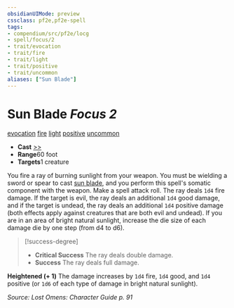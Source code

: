 ```yaml
---
obsidianUIMode: preview
cssclass: pf2e,pf2e-spell
tags:
- compendium/src/pf2e/locg
- spell/focus/2
- trait/evocation
- trait/fire
- trait/light
- trait/positive
- trait/uncommon
aliases: ["Sun Blade"]
---
```

# Sun Blade *Focus 2*   
[evocation](/rules/traits/evocation.md)  [fire](/rules/traits/fire.md)  [light](/rules/traits/light.md)  [positive](/rules/traits/positive.md)  [uncommon](/rules/traits/uncommon.md)  

- **Cast** [>>](/rules/core-rulebook/chapter-9-playing-the-game.md#Actions "Two-Action") 
- **Range**60 foot
- **Targets**1 creature

You fire a ray of burning sunlight from your weapon. You must be wielding a sword or spear to cast [sun blade](/compendium/spells/sun-blade-locg.md), and you perform this spell's somatic component with the weapon. Make a spell attack roll. The ray deals `1d4` fire damage. If the target is evil, the ray deals an additional `1d4` good damage, and if the target is undead, the ray deals an additional `1d4` positive damage (both effects apply against creatures that are both evil and undead). If you are in an area of bright natural sunlight, increase the die size of each damage die by one step (from d4 to d6).

> [!success-degree] 
> - **Critical Success** The ray deals double damage.
> - **Success** The ray deals full damage.

**Heightened (+ 1)** The damage increases by `1d4` fire, `1d4` good, and `1d4` positive (or `1d6` of each type of damage in bright natural sunlight).

*Source: Lost Omens: Character Guide p. 91*